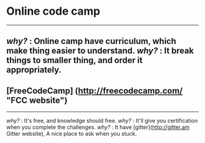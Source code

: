 # Online code camp
---
*why?* : Online camp have curriculum, which make thing easier to understand.
*why?* : It break things to smaller thing, and order it appropriately.
---
## [FreeCodeCamp] (http://freecodecamp.com/ "FCC website")
---
*why?* : It's free, and knowledge should free.
*why?* : It'll give you certification when you complete the challenges.
*why?* : It have [gitter](http://gitter.am Gitter website), A nice place to ask when you stuck.
